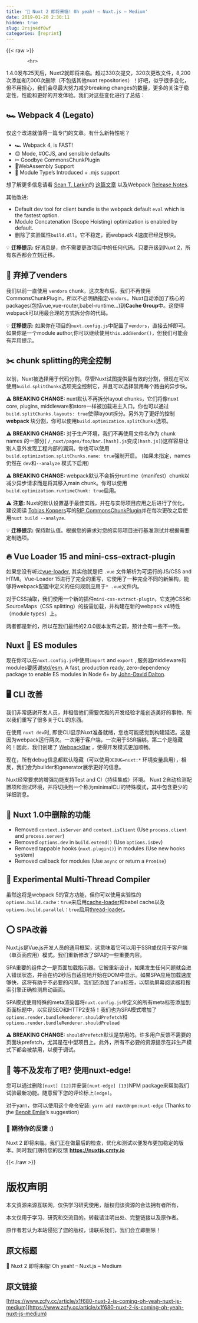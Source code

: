 ```yaml
---
title: '🚀 Nuxt 2 即将来临! Oh yeah! – Nuxt.js – Medium' 
date: 2019-01-20 2:30:11
hidden: true
slug: 2rsjn4df0wf
categories: [reprint]
---
```


{{< raw >}}

            <hr>
<p>1.4.0发布25天后，Nuxt2就即将来临。超过330次提交，320次更改文件，8,200次添加和7,000次删除（不包括其他nuxt repositories）！好吧，似乎很多变化，但不用担心，我们会尽最大努力减少breaking changes的数量，更多的关注于稳定性，性能和更好的开发体验。我们对这些变化进行了总结：</p>
<h2>🏎 Webpack 4 (Legato)</h2>
<p>仅这个改进就值得一篇专门的文章。有什么新特性呢？</p>
<ul>
<li>🏎 Webpack 4, is FAST!</li>
<li>😍 Mode, #0CJS, and sensible defaults</li>
<li>✂ Goodbye CommonsChunkPlugin</li>
<li>🔬WebAssembly Support</li>
<li>🐐 Module Type’s Introduced + .mjs support</li>
</ul>
<p>想了解更多信息请看 <a href="https://medium.com/@TheLarkInn">Sean T. Larkin</a>的 <a href="https://medium.com/webpack/webpack-4-released-today-6cdb994702d4">这篇文章</a> 以及Webpack <a href="https://github.com/webpack/webpack/releases">Release Notes</a>.</p>
<p>其他改进:</p>
<ul>
<li>Default dev tool for client bundle is the webpack default <code>eval</code> which is the fastest option.</li>
<li>Module Concatenation (Scope Hoisting) optimization is enabled by default.</li>
<li>删除了实验属性<code>build.dll</code>。它不稳定，而webpack 4速度已经足够快。</li>
</ul>
<p>💡 <strong>迁移提示:</strong> 好消息是，你不需要更改项目中的任何代码。只要升级到Nuxt 2，所有东西都会立刻迁移。</p>
<h2>👋 弃掉了venders</h2>
<p>我们以前一直使用 <code>vendors</code> chunk，这次发布后，我们不再使用CommonsChunkPlugin，所以不必明确指定<code>vendors</code>。Nuxt自动添加了核心的packages(包括vue,vue-router,babel-runtime...)到<strong>Cache Group</strong>中。这使得webpack可以用最合理的方式拆分你的代码。</p>
<p>💡 <strong>迁移提示:</strong> 如果你在项目的<code>nuxt.config.js</code>中配置了<code>vendors</code>，直接去掉即可。 如果你是一个module author,你可以继续使用<code>this.addVendor()</code>，但我们可能会有弃用提示。</p>
<h2>✂️ chunk splitting的完全控制</h2>
<p>以前，Nuxt被选择用于代码分割。尽管Nuxt试图提供最有效的分割，但现在可以使用<code>build.splitChunks</code>选项完全控制它，并且可以选择禁用每个路由的异步块。</p>
<p>⚠️ <strong>BREAKING CHANGE:</strong> nuxt默认不再拆分layout chunks，它们将像nuxt core, plugins, middleware和store一样被加载进主入口。你也可以通过<code>build.splitChunks.layouts: true</code>使得layout拆分。另外为了更好的控制<strong> webpack </strong>块分割，你可以使用<code>build.optimization.splitChunks</code>选项。</p>
<p>⚠️ <strong>BREAKING CHANGE:</strong> 对于生产环境，我们不再使用文件名作为 chunk names 的一部分( <code>/_nuxt/pages/foo/bar.[hash].js</code>变成<code>[hash.js]</code>)这样容易让别人意外发现工程内部的漏洞。你也可以使用<code>build.optimization.splitChunks.name: true</code>强制开启。 (如果未指定，names仍然在 <code>dev</code>和<code>--analyze</code> 模式下启用)</p>
<p>⚠️ <strong>BREAKING CHANGE:</strong> webpack默认不会拆分runtime（manifest）chunk以减少异步请求而是将其移入main chunk。你可以使用<code>build.optimization.runtimeChunk: true</code>启用。</p>
<p>⚠️ <strong>注意:</strong> Nuxt的默认设置基于最佳实践，并在与实际项目应用之后进行了优化。建议阅读 <a href="https://medium.com/@sokra">Tobias Koppers</a>写的<a href="https://gist.github.com/sokra/1522d586b8e5c0f5072d7565c2bee693">RIP CommonsChunkPlugin</a>并在每次更改之后使用<code>nuxt build --analyze</code>.</p>
<p>💡 <strong>迁移提示:</strong> 保持默认值。根据您的需求对您的实际项目进行基准测试并根据需要定制选项。</p>
<h2>🔥 Vue Loader 15 and mini-css-extract-plugin</h2>
<p>如果您没有听过<a href="https://vue-loader.vuejs.org/en/">vue-loader</a>, 其实他就是把 <code>.vue</code> 文件解析为可运行的JS/CSS and HTMl。Vue-Loader 15进行了完全的重写，它使用了一种完全不同的新架构，能够将webpack配置中定义的任何规则应用于<code>* .vue</code>文件内。</p>
<p>对于CSS抽取，我们使用一个新的插件<code>mini-css-extract-plugin</code>，它支持CSS和SourceMaps（CSS splitting）的按需加载，并构建在新的webpack v4特性（module types）上。</p>
<p>两者都是新的，所以在我们最终的2.0.0版本发布之前，预计会有一些不一致。 </p>
<h2>Nuxt 💖 ES modules</h2>
<p>现在你可以在<code>nuxt.config.js</code>中使用<code>import</code> and <code>export</code> , 服务器middleware和modules要感谢<a href="https://github.com/standard-things/esm">std/esm</a>. A fast, production ready, zero-dependency package to enable ES modules in Node 6+ by <a href="https://medium.com/@jdalton">John-David Dalton</a>.</p>
<h2>🖥️ CLI 改善</h2>
<p>我们非常感谢开发人员，并相信他们需要优雅的开发经验才能创造美好的事物，所以我们重写了很多关于CLI的东西。</p>
<p>在使用 <code>nuxt dev</code>时, 即使CLI显示Nuxt准备就绪，您也可能感觉到构建延迟。这是因为webpack运行两次。一次用于客户端，一次用于SSR捆绑。第二个是隐藏的！因此，我们创建了 <a href="https://github.com/nuxt/webpackbar">WebpackBar</a> ，使得开发模式更加顺畅。</p>
<p>现在，所有debug信息都默认隐藏（可以使用<code>DEBUG=nuxt:*</code> 环境变量启用），相反，我们会为builder和generator展示更好的信息。</p>
<p>Nuxt经常要求的增强功能支持Test and CI（持续集成）环境。 Nuxt 2自动检测配置项和测试环境，并将切换到一个称为minimalCLI的特殊模式，其中包含更少的详细消息。</p>
<h2>🤷 Nuxt 1.0中删除的功能</h2>
<ul>
<li>Removed <code>context.isServer</code> and <code>context.isClient</code> (Use <code>process.client</code> and <code>process.server</code>)</li>
<li>Removed <code>options.dev</code> in <code>build.extend()</code> (Use <code>options.isDev</code>)</li>
<li>Removed tappable hooks (<code>nuxt.plugin()</code>) in modules (Use new hooks system)</li>
<li>Removed callback for modules (Use <code>async</code> or return a <code>Promise</code>)</li>
</ul>
<h2>🎌 Experimental Multi-Thread Compiler</h2>
<p>虽然这将是webpack 5的官方功能，但你可以使用实验性的<code>options.build.cache：true</code>来启用<a href="https://github.com/webpack-contrib/cache-loader">cache-loader</a>和babel cache以及<code>options.build.parallel：true</code>启用<a href="https://github.com/webpack-contrib/thread-loader">thread-loader</a>。</p>
<h2>⭕ SPA改善</h2>
<p>Nuxt.js是Vue.js开发人员的通用框架，这意味着它可以用于SSR或仅用于客户端（单页面应用）模式。我们重新修改了SPA的一些重要内容。</p>
<p>SPA重要的组件之一是页面加载指示器。它被重新设计，如果发生任何问题就会进入错误状态，并会在约2秒后自适应地开始在DOM中显示。如果SPA应用加载速度够快，这将有助于不必要的闪屏。我们还添加了aria标签，以帮助屏幕阅读器和搜索引擎正确检测启动画面。</p>
<p>SPA模式使用特殊的meta渲染器将<code>nuxt.config.js</code>中定义的所有meta标签添加到页面标题中，以实现SEO和HTTP2支持！我们也为SPA模式增加了<code>options.render.bundleRenderer.shouldPrefetch</code>和<code>options.render.bundleRenderer.shouldPreload</code></p>
<p>⚠️ <strong>BREAKING CHANGE:</strong> <code>shouldPrefetch</code>默认是禁用的。许多用户反馈不需要的页面块prefetch，尤其是在中型项目上。此外，所有不必要的资源提示在非生产模式下都会被禁用，以便于调试。</p>
<h2>🐰 等不及发布了吧? 使用nuxt-edge!</h2>
<p>您可以通过删除<code>[nuxt] [12]</code>并安装<code>[nuxt-edge] [13]</code>NPM package来帮助我们试验最新功能。随意留下您的评论标上<code>[edge]</code>。</p>
<p>对于yarn，你可以使用这个命令安装: <code>yarn add nuxt@npm:nuxt-edge</code> (Thanks to <a href="https://medium.com/@bemile?source=user_popover" title="Go to the profile of Benoît Emile">t</a>he <a href="https://medium.com/@bemile">Benoît Emile</a>’s suggestion)</p>
<h3>💭 期待你的反馈 :)</h3>
<p>Nuxt 2 即将来临。我们正在做最后的检查，优化和测试以便发布更加稳定的版本。同时我们期待您的反馈 <a href="https://nuxtjs.cmty.io"><strong>https://nuxtjs.cmty.io</strong></a></p>

          
{{< /raw >}}

# 版权声明
本文资源来源互联网，仅供学习研究使用，版权归该资源的合法拥有者所有，

本文仅用于学习、研究和交流目的。转载请注明出处、完整链接以及原作者。

原作者若认为本站侵犯了您的版权，请联系我们，我们会立即删除！

## 原文标题
🚀 Nuxt 2 即将来临! Oh yeah! – Nuxt.js – Medium

## 原文链接
[https://www.zcfy.cc/article/x1f680-nuxt-2-is-coming-oh-yeah-nuxt-js-medium](https://www.zcfy.cc/article/x1f680-nuxt-2-is-coming-oh-yeah-nuxt-js-medium)

